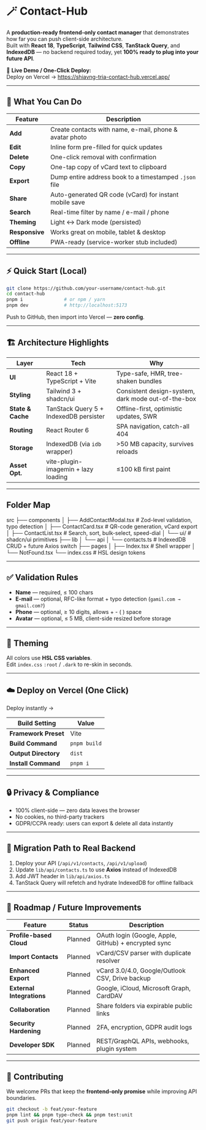 # 🪄 Contact-Hub

A **production-ready frontend-only contact manager** that demonstrates how far you can push client-side architecture.  
Built with **React 18**, **TypeScript**, **Tailwind CSS**, **TanStack Query**, and **IndexedDB** — no backend required today, yet **100% ready to plug into your future API**.

🔗 **Live Demo / One-Click Deploy:**  
Deploy on Vercel → https://shiavng-tria-contact-hub.vercel.app/

---

## 🚀 What You Can Do

| Feature | Description |
|----------|--------------|
| **Add** | Create contacts with name, e-mail, phone & avatar photo |
| **Edit** | Inline form pre-filled for quick updates |
| **Delete** | One-click removal with confirmation |
| **Copy** | One-tap copy of vCard text to clipboard |
| **Export** | Dump entire address book to a timestamped `.json` file |
| **Share** | Auto-generated QR code (vCard) for instant mobile save |
| **Search** | Real-time filter by name / e-mail / phone |
| **Theming** | Light ↔ Dark mode (persisted) |
| **Responsive** | Works great on mobile, tablet & desktop |
| **Offline** | PWA-ready (service-worker stub included) |

---

## ⚡ Quick Start (Local)

```bash
git clone https://github.com/your-username/contact-hub.git
cd contact-hub
pnpm i               # or npm / yarn
pnpm dev             # http://localhost:5173
```
Push to GitHub, then import into Vercel — **zero config**.

---

## 🏗 Architecture Highlights

| Layer | Tech | Why |
|--------|------|-----|
| **UI** | React 18 + TypeScript + Vite | Type-safe, HMR, tree-shaken bundles |
| **Styling** | Tailwind 3 + shadcn/ui | Consistent design-system, dark mode out-of-the-box |
| **State & Cache** | TanStack Query 5 + IndexedDB persister | Offline-first, optimistic updates, SWR |
| **Routing** | React Router 6 | SPA navigation, catch-all 404 |
| **Storage** | IndexedDB (via `idb` wrapper) | >50 MB capacity, survives reloads |
| **Asset Opt.** | vite-plugin-imagemin + lazy loading | ≤100 kB first paint |

---

## Folder Map

src
├── components
│ ├── AddContactModal.tsx # Zod-level validation, typo detection
│ ├── ContactCard.tsx # QR-code generation, vCard export
│ ├── ContactList.tsx # Search, sort, bulk-select, speed-dial
│ └── ui/ # shadcn/ui primitives
├── lib
│ └── api
│ └── contacts.ts # IndexedDB CRUD + future Axios switch
├── pages
│ ├── Index.tsx # Shell wrapper
│ └── NotFound.tsx
└── index.css # HSL design tokens


---

## ✅ Validation Rules

- **Name** — required, ≤ 100 chars  
- **E-mail** — optional, RFC-like format + typo detection (`gamil.com → gmail.com?`)  
- **Phone** — optional, ≥ 10 digits, allows + - ( ) space  
- **Avatar** — optional, ≤ 5 MB, client-side resized before storage  

---

## 🎨 Theming

All colors use **HSL CSS variables**.  
Edit `index.css` `:root` / `.dark` to re-skin in seconds.

---

## ☁️ Deploy on Vercel (One Click)

Deploy instantly →

| Build Setting | Value |
|----------------|--------|
| **Framework Preset** | Vite |
| **Build Command** | `pnpm build` |
| **Output Directory** | `dist` |
| **Install Command** | `pnpm i` |

---

## 🔒 Privacy & Compliance

- 100% client-side — zero data leaves the browser  
- No cookies, no third-party trackers  
- GDPR/CCPA ready: users can export & delete all data instantly  

---

## 🔁 Migration Path to Real Backend

1. Deploy your API (`/api/v1/contacts`, `/api/v1/upload`)  
2. Update `lib/api/contacts.ts` to use **Axios** instead of IndexedDB  
3. Add JWT header in `lib/api/axios.ts`  
4. TanStack Query will refetch and hydrate IndexedDB for offline fallback  

---

## 🧭 Roadmap / Future Improvements

| Feature | Status | Description |
|----------|---------|-------------|
| **Profile-based Cloud** | Planned | OAuth login (Google, Apple, GitHub) + encrypted sync |
| **Import Contacts** | Planned | vCard/CSV parser with duplicate resolver |
| **Enhanced Export** | Planned | vCard 3.0/4.0, Google/Outlook CSV, Drive backup |
| **External Integrations** | Planned | Google, iCloud, Microsoft Graph, CardDAV |
| **Collaboration** | Planned | Share folders via expirable public links |
| **Security Hardening** | Planned | 2FA, encryption, GDPR audit logs |
| **Developer SDK** | Planned | REST/GraphQL APIs, webhooks, plugin system |

---

## 🤝 Contributing

We welcome PRs that keep the **frontend-only promise** while improving API boundaries.

```bash
git checkout -b feat/your-feature
pnpm lint && pnpm type-check && pnpm test:unit
git push origin feat/your-feature

